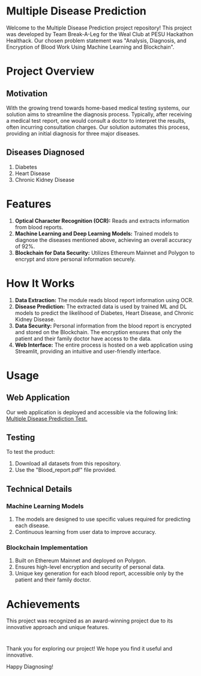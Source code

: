 # Multiple Disease Prediction
Welcome to the Multiple Disease Prediction project repository! This project was developed by Team Break-A-Leg for the Weal Club at PESU Hackathon Healthack. Our chosen problem statement was "Analysis, Diagnosis, and Encryption of Blood Work Using Machine Learning and Blockchain".

# Project Overview
## Motivation
With the growing trend towards home-based medical testing systems, our solution aims to streamline the diagnosis process. Typically, after receiving a medical test report, one would consult a doctor to interpret the results, often incurring consultation charges. Our solution automates this process, providing an initial diagnosis for three major diseases.

## Diseases Diagnosed
1. Diabetes
2. Heart Disease
3. Chronic Kidney Disease

# Features
1. **Optical Character Recognition (OCR):** Reads and extracts information from blood reports.
2. **Machine Learning and Deep Learning Models:** Trained models to diagnose the diseases mentioned above, achieving an overall accuracy of 92%.
3. **Blockchain for Data Security:** Utilizes Ethereum Mainnet and Polygon to encrypt and store personal information securely.

# How It Works
1. **Data Extraction:** The module reads blood report information using OCR.
2. **Disease Prediction:** The extracted data is used by trained ML and DL models to predict the likelihood of Diabetes, Heart Disease, and Chronic Kidney Disease.
3. **Data Security:** Personal information from the blood report is encrypted and stored on the Blockchain. The encryption ensures that only the patient and their family doctor have access to the data.
4. **Web Interface:** The entire process is hosted on a web application using Streamlit, providing an intuitive and user-friendly interface.

# Usage
## Web Application
Our web application is deployed and accessible via the following link: [Multiple Disease Prediction Test.](https://nishamurthy-22-multiple-disease-prediction-test-0ldo4u.streamlitapp.com/)

## Testing
To test the product:
1. Download all datasets from this repository.
2. Use the "Blood_report.pdf" file provided.

## Technical Details
### Machine Learning Models
1. The models are designed to use specific values required for predicting each disease.
2. Continuous learning from user data to improve accuracy.

### Blockchain Implementation
1. Built on Ethereum Mainnet and deployed on Polygon.
2. Ensures high-level encryption and security of personal data.
3. Unique key generation for each blood report, accessible only by the patient and their family doctor.

# Achievements
This project was recognized as an award-winning project due to its innovative approach and unique features.

#
Thank you for exploring our project! We hope you find it useful and innovative.

Happy Diagnosing!
